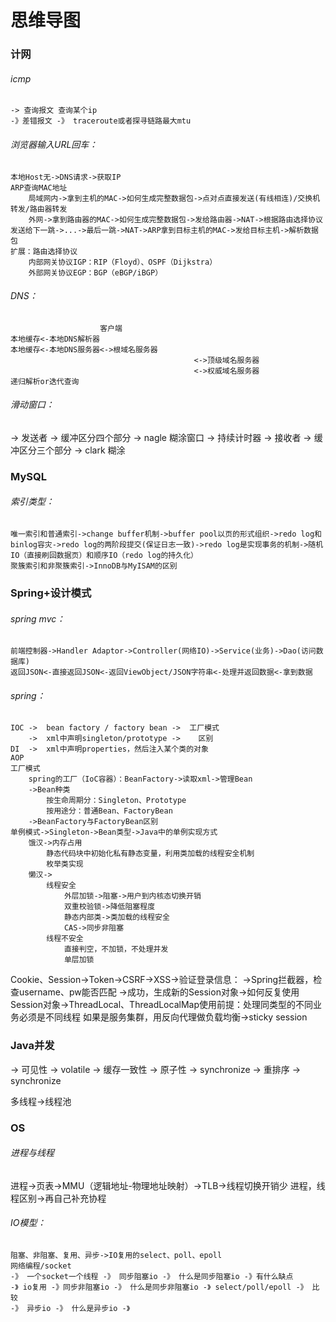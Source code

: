 # 思维导图
### 计网
###### icmp
	-> 查询报文 查询某个ip
	-》差错报文 -》 traceroute或者探寻链路最大mtu
###### 浏览器输入URL回车：
	本地Host无->DNS请求->获取IP
	ARP查询MAC地址
		局域网内->拿到主机的MAC->如何生成完整数据包->点对点直接发送(有线相连)/交换机转发/路由器转发
		外网->拿到路由器的MAC->如何生成完整数据包->发给路由器->NAT->根据路由选择协议发送给下一跳->...->最后一跳->NAT->ARP拿到目标主机的MAC->发给目标主机->解析数据包
	扩展：路由选择协议
		内部网关协议IGP：RIP（Floyd）、OSPF（Dijkstra）
		外部网关协议EGP：BGP（eBGP/iBGP）
###### DNS：
						客户端
	本地缓存<-本地DNS解析器
	本地缓存<-本地DNS服务器<->根域名服务器
											 <->顶级域名服务器
											 <->权威域名服务器
	递归解析or迭代查询

###### 滑动窗口：
-> 发送者
    -> 缓冲区分四个部分
    -> nagle 糊涂窗口
    -> 持续计时器
-> 接收者
    -> 缓冲区分三个部分
    -> clark 糊涂


### MySQL
###### 索引类型：
	唯一索引和普通索引->change buffer机制->buffer pool以页的形式组织->redo log和binlog容灾->redo log的两阶段提交(保证日志一致)->redo log是实现事务的机制->随机IO（直接刷回数据页）和顺序IO（redo log的持久化）
	聚簇索引和非聚簇索引->InnoDB与MyISAM的区别

### Spring+设计模式
###### spring mvc：
	前端控制器->Handler Adaptor->Controller(网络IO)->Service(业务)->Dao(访问数据库)
	返回JSON<-直接返回JSON<-返回ViewObject/JSON字符串<-处理并返回数据<-拿到数据

###### spring：
	IOC	->	bean factory / factory bean	->	工厂模式
	    ->	xml中声明singleton/prototype ->	区别
	DI	->	xml中声明properties，然后注入某个类的对象
	AOP
	工厂模式
		spring的工厂（IoC容器）：BeanFactory->读取xml->管理Bean
		->Bean种类
			按生命周期分：Singleton、Prototype
			按用途分：普通Bean、FactoryBean
		->BeanFactory与FactoryBean区别
	单例模式->Singleton->Bean类型->Java中的单例实现方式
		饿汉->内存占用
			静态代码块中初始化私有静态变量，利用类加载的线程安全机制
			枚举类实现
		懒汉->
			线程安全
				外层加锁->阻塞->用户到内核态切换开销
				双重校验锁->降低阻塞程度
				静态内部类->类加载的线程安全
				CAS->同步非阻塞
			线程不安全
				直接判空，不加锁，不处理并发
				单层加锁

Cookie、Session->Token->CSRF->XSS->验证登录信息：
	->Spring拦截器，检查username、pw能否匹配
		->成功，生成新的Session对象->如何反复使用Session对象->ThreadLocal、ThreadLocalMap使用前提：处理同类型的不同业务必须是不同线程
如果是服务集群，用反向代理做负载均衡->sticky session

### Java并发
-> 可见性 -> volatile -> 缓存一致性
-> 原子性 -> synchronize
-> 重排序 -> synchronize

多线程->线程池

### OS
###### 进程与线程
进程->页表->MMU（逻辑地址-物理地址映射）->TLB->线程切换开销少
进程，线程区别->再自己补充协程

###### IO模型：
	阻塞、非阻塞、复用、异步->IO复用的select、poll、epoll
	网络编程/socket
	-》 一个socket一个线程 -》 同步阻塞io -》 什么是同步阻塞io -》有什么缺点
	-》 io复用 -》同步非阻塞io -》 什么是同步非阻塞io -》 select/poll/epoll -》 比较
	-》 异步io -》 什么是异步io -》
